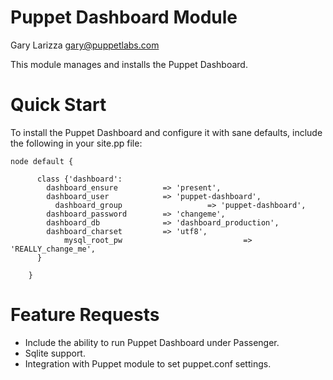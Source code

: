 # Puppet Dashboard Module

Gary Larizza <gary@puppetlabs.com>

This module manages and installs the Puppet Dashboard.

# Quick Start

To install the Puppet Dashboard and configure it with sane defaults, include the following in your site.pp file:

    node default {

		  class {'dashboard':
		    dashboard_ensure          => 'present',
		    dashboard_user            => 'puppet-dashboard',
			  dashboard_group 					=> 'puppet-dashboard',
		    dashboard_password        => 'changeme',
		    dashboard_db              => 'dashboard_production',
		    dashboard_charset         => 'utf8',
				mysql_root_pw							=> 'REALLY_change_me',
		  }

		}

# Feature Requests

* Include the ability to run Puppet Dashboard under Passenger.
* Sqlite support.
* Integration with Puppet module to set puppet.conf settings.